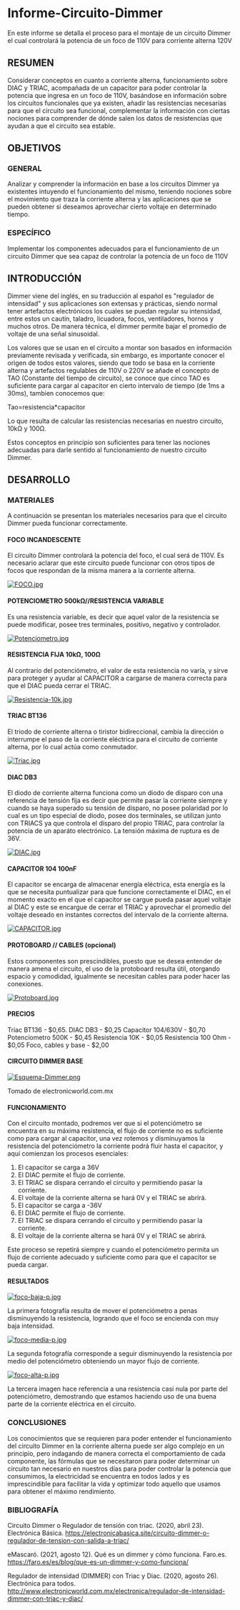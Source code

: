 # Informe-Circuito-Dimmer
En este informe se detalla el proceso para el montaje de un circuito Dimmer el cual controlará la potencia de un foco de 110V para corriente alterna 120V

## RESUMEN

Considerar conceptos en cuanto a corriente alterna, funcionamiento sobre DIAC y TRIAC, acompañada de un capacitor para poder controlar la potencia que ingresa en un foco de 110V, basándose en información sobre los circuitos funcionales que ya existen, añadir las resistencias necesarias para que el circuito sea funcional, complementar la información con ciertas nociones para comprender de dónde salen los datos de resistencias que ayudan a que el circuito sea estable.

## OBJETIVOS

### GENERAL

Analizar y comprender la información en base a los circuitos Dimmer ya existentes intuyendo el funcionamiento del mismo, teniendo nociones sobre el movimiento que traza la corriente alterna y las aplicaciones que se pueden obtener si deseamos aprovechar cierto voltaje en determinado tiempo.

### ESPECÍFICO

Implementar los componentes adecuados para el funcionamiento de un circuito Dimmer que sea capaz de controlar la potencia de un foco de 110V

## INTRODUCCIÓN

Dimmer viene del inglés, en su traducción al español es "regulador de intensidad" y sus aplicaciones son extensas y prácticas, siendo normal tener artefactos electrónicos los cuales se puedan regular su intensidad, entre estos un cautín, taladro, licuadora, focos, ventiladores, hornos y muchos otros. De manera técnica, el dimmer permite bajar el promedio de voltaje de una señal sinusoidal.

Los valores que se usan en el circuito a montar son basados en información previamente revisada y verificada, sin embargo, es importante conocer el origen de todos estos valores, siendo que todo se basa en la corriente alterna y artefactos regulables de 110V o 220V se añade el concepto de TAO (Constante del tiempo de circuito), se conoce que cinco TAO es suficiente para cargar al capacitor en cierto intervalo de tiempo (de 1ms a 30ms), tambien conocemos que:

Tao=resistencia*capacitor

Lo que resulta de calcular las resistencias necesarias en nuestro circuito, 10kΩ y 100Ω.

Estos conceptos en principio son suficientes para tener las nociones adecuadas para darle sentido al funcionamiento de nuestro circuito Dimmer.

## DESARROLLO

### MATERIALES

A continuación se presentan los materiales necesarios para que el circuito Dimmer pueda funcionar correctamente.

#### FOCO INCANDESCENTE

El circuito Dimmer controlará la potencia del foco, el cual será de 110V. Es necesario aclarar que este circuito puede funcionar con otros tipos de focos que respondan de la misma manera a la corriente alterna.

[![FOCO.jpg](https://i.postimg.cc/mZQmZfR9/FOCO.jpg)](https://postimg.cc/bdwxL5ZY)

#### POTENCIOMETRO 500kΩ//RESISTENCIA VARIABLE

Es una resistencia variable, es decir que aquel valor de la resistencia se puede modificar, posee tres terminales, positivo, negativo y controlador.

[![Potenciometro.jpg](https://i.postimg.cc/PxKn0L6X/Potenciometro.jpg)](https://postimg.cc/N9ynH0qS)

#### RESISTENCIA FIJA 10kΩ, 100Ω

Al contrario del potenciómetro, el valor de esta resistencia no varía, y sirve para proteger y ayudar al CAPACITOR a cargarse de manera correcta para que el DIAC pueda cerrar el TRIAC.

[![Resistencia-10k.jpg](https://i.postimg.cc/W19WRGVf/Resistencia-10k.jpg)](https://postimg.cc/FYLg3J7j)

#### TRIAC BT136

El triodo de corriente alterna o tiristor bidireccional, cambia la dirección o interrumpe el paso de la corriente eléctrica para el circuito de corriente alterna, por lo cual actúa como conmutador.

[![Triac.jpg](https://i.postimg.cc/65kgjL9V/Triac.jpg)](https://postimg.cc/crcF63t6)

#### DIAC DB3

El diodo de corriente alterna funciona como un diodo de disparo con una referencia de tensión fija es decir que permite pasar la corriente siempre y cuando se haya superado su tensión de disparo, no posee polaridad por lo cual es un tipo especial de diodo, posee dos terminales, se utilizan junto con TRIACS ya que controla el disparo del propio TRIAC, para controlar la potencia de un aparáto electrónico. La tensión máxima de ruptura es de 36V.

[![DIAC.jpg](https://i.postimg.cc/FFcBfkb7/DIAC.jpg)](https://postimg.cc/z3zj6Bcr)

#### CAPACITOR 104 100nF

El capacitor se encarga de almacenar energía eléctrica, esta energía es la que se necesita puntualizar para que funcione correctamente el DIAC, en el momento exacto en el que el capacitor se cargue pueda pasar aquel voltaje al DIAC y este se encargue de cerrar el TRIAC y aprovechar el promedio del voltaje deseado en instantes correctos del intervalo de la corriente alterna. 

[![CAPACITOR.jpg](https://i.postimg.cc/D0Vpj7hv/CAPACITOR.jpg)](https://postimg.cc/LYTVhKhw)

#### PROTOBOARD // CABLES (opcional)

Estos componentes son prescindibles, puesto que se desea entender de manera amena el circuito, el uso de la protoboard resulta útil, otorgando espacio y comodidad, igualmente se necesitan cables para poder hacer las conexiones.

[![Protoboard.jpg](https://i.postimg.cc/BvVVFxw1/Protoboard.jpg)](https://postimg.cc/f3YCn0sw)

#### PRECIOS

Triac BT136 - $0,65.
DIAC DB3 - $0,25
Capacitor 104/630V - $0,70
Potenciometro 500K - $0,45
Resistencia 10K - $0,05
Resistencia 100 Ohm - $0,05
Foco, cables y base - $2,00

#### CIRCUITO DIMMER BASE

[![Esquema-Dimmer.png](https://i.postimg.cc/D0kFrVYs/Esquema-Dimmer.png)](https://postimg.cc/dkBzFfFt)

Tomado de electronicworld.com.mx

#### FUNCIONAMIENTO

Con el circuito montado, podremos ver que si el potenciómetro se encuentra en su máxima resistencia, el flujo de corriente no es suficiente como para cargar al capacitor, una vez rotemos y disminuyamos la resistencia del potenciómetro la corriente podrá fluir hasta el capacitor, y aquí comienzan los procesos esenciales:

1) El capacitor se carga a 36V 
2) El DIAC permite el flujo de corriente.
3) El TRIAC se dispara cerrando el circuito y permitiendo pasar la corriente.
4) El voltaje de la corriente alterna se hará 0V y el TRIAC se abrirá.
5) El capacitor se carga a -36V
6) El DIAC permite el flujo de corriente.
7) El TRIAC se dispara cerrando el circuito y permitiendo pasar la corriente.
8) El voltaje de la corriente alterna se hará 0V y el TRIAC se abrirá.

Este proceso se repetirá siempre y cuando el potenciómetro permita un flujo de corriente adecuado y suficiente como para que el capacitor se pueda cargar.

#### RESULTADOS

[![foco-baja-p.jpg](https://i.postimg.cc/nVYxNhR9/foco-baja-p.jpg)](https://postimg.cc/Bt6RK4GJ)

La primera fotografía resulta de mover el potenciómetro a penas disminuyendo la resistencia, logrando que el foco se encienda con muy baja intensidad.

[![foco-media-p.jpg](https://i.postimg.cc/HsxN3Yfg/foco-media-p.jpg)](https://postimg.cc/K46Q82Gq)

La segunda fotografía corresponde a seguir disminuyendo la resistencia por medio del potenciómetro obteniendo un mayor flujo de corriente.

[![foco-alta-p.jpg](https://i.postimg.cc/gJzsJ4pW/foco-alta-p.jpg)](https://postimg.cc/bG5kVxdC)

La tercera imagen hace referencia a una resistencia casi nula por parte del potenciómetro, demostrando que estamos haciendo uso de una buena parte de la corriente eléctrica en el circuito.

### CONCLUSIONES

Los conocimientos que se requieren para poder entender el funcionamiento del circuito Dimmer en la corriente alterna puede ser algo complejo en un principio, pero indagando de manera correcta el comportamiento de cada componente, las fórmulas que se necesitaron para poder determinar un circuito tan necesario en nuestros días para poder controlar la potencia que consumimos, la electricidad se encuentra en todos lados y es imprescindible para facilitar la vida y optimizar todo aquello que usamos para obtener el máximo rendimiento.

### BIBLIOGRAFÍA

Circuito Dimmer o Regulador de tensión con triac. (2020, abril 23). Electrónica Básica. https://electronicabasica.site/circuito-dimmer-o-regulador-de-tension-con-salida-a-triac/

eMascaró. (2021, agosto 12). Qué es un dimmer y cómo funciona. Faro.es. https://faro.es/es/blog/que-es-un-dimmer-y-como-funciona/

Regulador de intensidad (DIMMER) con Triac y Diac. (2020, agosto 26). Electrónica para todos. http://www.electronicworld.com.mx/electronica/regulador-de-intensidad-dimmer-con-triac-y-diac/




